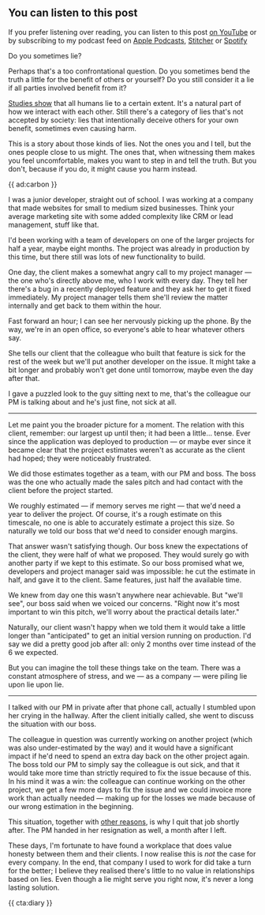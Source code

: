 <div class="sidenote">
<h2>You can listen to this post</h2>

If you prefer listening over reading, you can listen to this post [on YouTube](*https://www.youtube.com/watch?v=bNvQezGO02M&ab_channel=BrentRoose) or by subscribing to my podcast feed on [Apple Podcasts](*https://podcasts.apple.com/be/podcast/rant-with-brent/id1462956030), [Stitcher](*https://www.stitcher.com/s?fid=403581&refid=stpr.) or [Spotify](*https://open.spotify.com/show/43sF0kY3BWepaO9CkLvVdJ?si=R-MIXaMHQbegQyq3gQm7Yw)
</div>

Do you sometimes lie?

Perhaps that's a too confrontational question. Do you sometimes bend the truth a little for the benefit of others or yourself? Do you still consider it a lie if all parties involved benefit from it?

[Studies show](*https://www.ted.com/talks/pamela_meyer_how_to_spot_a_liar?referrer=playlist-5_talks_on_the_truth_about_lyi#t-406482) that all humans lie to a certain extent. It's a natural part of how we interact with each other. Still there's a category of lies that's not accepted by society: lies that intentionally deceive others for your own benefit, sometimes even causing harm.

This is a story about those kinds of lies. Not the ones you and I tell, but the ones people close to us might. The ones that, when witnessing them makes you feel uncomfortable, makes you want to step in and tell the truth. But you don't, because if you do, it might cause you harm instead.

{{ ad:carbon }}

I was a junior developer, straight out of school. I was working at a company that made websites for small to medium sized businesses. Think your average marketing site with some added complexity like CRM or lead management, stuff like that.

I'd been working with a team of developers on one of the larger projects for half a year, maybe eight months. The project was already in production by this time, but there still was lots of new functionality to build. 

One day, the client makes a somewhat angry call to my project manager — the one who's directly above me, who I work with every day. They tell her there's a bug in a recently deployed feature and they ask her to get it fixed immediately. My project manager tells them she'll review the matter internally and get back to them within the hour. 

Fast forward an hour; I can see her nervously picking up the phone. By the way, we're in an open office, so everyone's able to hear whatever others say.

She tells our client that the colleague who built that feature is sick for the rest of the week but we'll put another developer on the issue. It might take a bit longer and probably won't get done until tomorrow, maybe even the day after that. 

I gave a puzzled look to the guy sitting next to me, that's the colleague our PM is talking about and he's just fine, not sick at all.

---

Let me paint you the broader picture for a moment. The relation with this client, remember: our largest up until then; it had been a little… tense. Ever since the application was deployed to production — or maybe ever since it became clear that the project estimates weren't as accurate as the client had hoped; they were noticeably frustrated. 

We did those estimates together as a team, with our PM and boss. The boss was the one who actually made the sales pitch and had contact with the client before the project started. 

We roughly estimated — if memory serves me right — that we'd need a year to deliver the project.
Of course, it's a rough estimate on this timescale, no one is able to accurately estimate a project this size. So naturally we told our boss that we'd need to consider enough margins. 

That answer wasn't satisfying though. Our boss knew the expectations of the client, they were half of what we proposed. They would surely go with another party if we kept to this estimate. So our boss promised what we, developers and project manager said was impossible: he cut the estimate in half, and gave it to the client. Same features, just half the available time.

We knew from day one this wasn't anywhere near achievable. But "we'll see", our boss said when we voiced our concerns. "Right now it's most important to win this pitch, we'll worry about the practical details later."

Naturally, our client wasn't happy when we told them it would take a little longer than "anticipated" to get an initial version running on production. I'd say we did a pretty good job after all: only 2 months over time instead of the 6 we expected. 

But you can imagine the toll these things take on the team. There was a constant atmosphere of stress, and we — as a company — were piling lie upon lie upon lie.

---

I talked with our PM in private after that phone call, actually I stumbled upon her crying in the hallway. After the client initially called, she went to discuss the situation with our boss. 

The colleague in question was currently working on another project (which was also under-estimated by the way) and it would have a significant impact if he'd need to spend an extra day back on the other project again. The boss told our PM to simply say the colleague is out sick, and that it would take more time than strictly required to fix the issue because of this. In his mind it was a win: the colleague can continue working on the other project, we get a few more days to fix the issue and we could invoice more work than actually needed — making up for the losses we made because of our wrong estimation in the beginning. 

This situation, together with [other reasons](/blog/dont-get-stuck), is why I quit that job shortly after. The PM handed in her resignation as well, a month after I left.

These days, I'm fortunate to have found a workplace that does value honesty between them and their clients. I now realise this is _not_ the case for every company. In the end, that company I used to work for did take a turn for the better; I believe they realised there's little to no value in relationships based on lies. Even though a lie might serve you right now, it's never a long lasting solution.

{{ cta:diary }}
